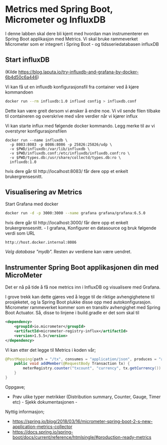 # Metrics med Spring Boot, Micrometer og InfluxDB

I denne labben skal dere bli kjent med hvordan man instrumenterer en Spring Boot applikasjon med Metrics. Vi skal bruke rammeverket 
Micrometer som er integrert i Spring Boot - og tidsseriedatabasen influxDB


## Start influxDB

(Kilde https://blog.laputa.io/try-influxdb-and-grafana-by-docker-6b4d50c6a446) 

Vi kan få ut en influxdb konfigurasjonsfil fra container ved å kjøre kommandoen 

```sh
docker run --rm influxdb:1.0 influxd config > influxdb.conf
```

Dette kan være greit dersom vi ønsker å endre noe. Vi vil sende filen tilbake til containeren og overskrive med våre verdier 
når vi kjører influx

Vi kan starte influx med følgende docker kommando. Legg merke til av vi overstyrer konfigurasjonsfilen

```
docker run --name influxdb \
  -p 8083:8083 -p 8086:8086 -p 25826:25826/udp \
  -v $PWD/influxdb:/var/lib/influxdb \
  -v $PWD/influxdb.conf:/etc/influxdb/influxdb.conf:ro \
  -v $PWD/types.db:/usr/share/collectd/types.db:ro \
  influxdb:1.0
````

hvis dere går til http://localhost:8083/ får dere opp et enkelt brukergrensesnitt. 


## Visualisering av Metrics 

Start Grafana med docker 

```sh
docker run -d -p 3000:3000 --name grafana grafana/grafana:6.5.0
```

hvis dere går til http://localhost:3000/ får dere opp et enkelt brukergrensesnitt. - I grafana, Konfigurer en datasource og bruk følgende verdi som URL
```
http://host.docker.internal:8086
```
*Velg database "mydb".* Resten av verdiene kan være uendret.

 
## Instrumenter Spring Boot applikasjonen din med MicroMeter

Det er nå på tide å få noe metrics inn i InfluxDB og visualisere med Grafana. 

I grove trekk kan dette gjøres ved å legge til de riktige avhengighetene til prosjeketet, og la Spring Boot plukke disse opp med 
autokonfigurasjon. Micrometer rammeverket kommer som en transitiv avhengighet med Spring Boot Actuator. Så, disse to linjene i build.gradle er det som skal til 

```xml
<dependency>
    <groupId>io.micrometer</groupId>
    <artifactId>micrometer-registry-influx</artifactId>
    <version>1.5.5</version>
</dependency>
```

Vi kan etter det legge til Metrics i koden vår; 
```java 
@PostMapping(path = "/tx", consumes = "application/json", produces = "application/json")
    public void addMember(@RequestBody Transaction tx) {
        meterRegistry.counter("txcount", "currency", tx.getCurrency()).increment();
    }
}
```

Oppgave;

- Prøv ulike typer metrikker (Distribution summary, Counter, Gauge, Timer etc) - Sjekk dokumentasjonen - 

Nyttig informasjon; 

- https://spring.io/blog/2018/03/16/micrometer-spring-boot-2-s-new-application-metrics-collector
- https://docs.spring.io/spring-boot/docs/current/reference/htmlsingle/#production-ready-metrics

